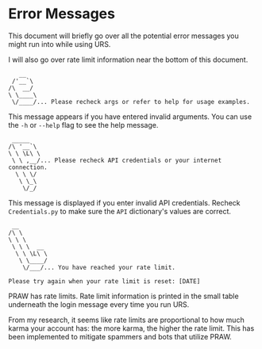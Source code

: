 # Error Messages

This document will briefly go over all the potential error messages you might run into while using URS. 

I will also go over rate limit information near the bottom of this document.

       __   
     /'__`\ 
    /\  __/ 
    \ \____\
     \/____/... Please recheck args or refer to help for usage examples.

This message appears if you have entered invalid arguments. You can use the `-h` or `--help` flag to see the help message.

     _____   
    /\ '__`\ 
    \ \ \L\ \
     \ \ ,__/... Please recheck API credentials or your internet connection.
      \ \ \/ 
       \ \_\ 
        \/_/

This message is displayed if you enter invalid API credentials. Recheck `Credentials.py` to make sure the `API` dictionary's values are correct.

     __        
    /\ \       
    \ \ \      
     \ \ \  __ 
      \ \ \L\ \
       \ \____/
        \/___/... You have reached your rate limit.

    Please try again when your rate limit is reset: [DATE]

PRAW has rate limits. Rate limit information is printed in the small table underneath the login message every time you run URS.

From my research, it seems like rate limits are proportional to how much karma your account has: the more karma, the higher the rate limit. This has been implemented to mitigate spammers and bots that utilize PRAW.
